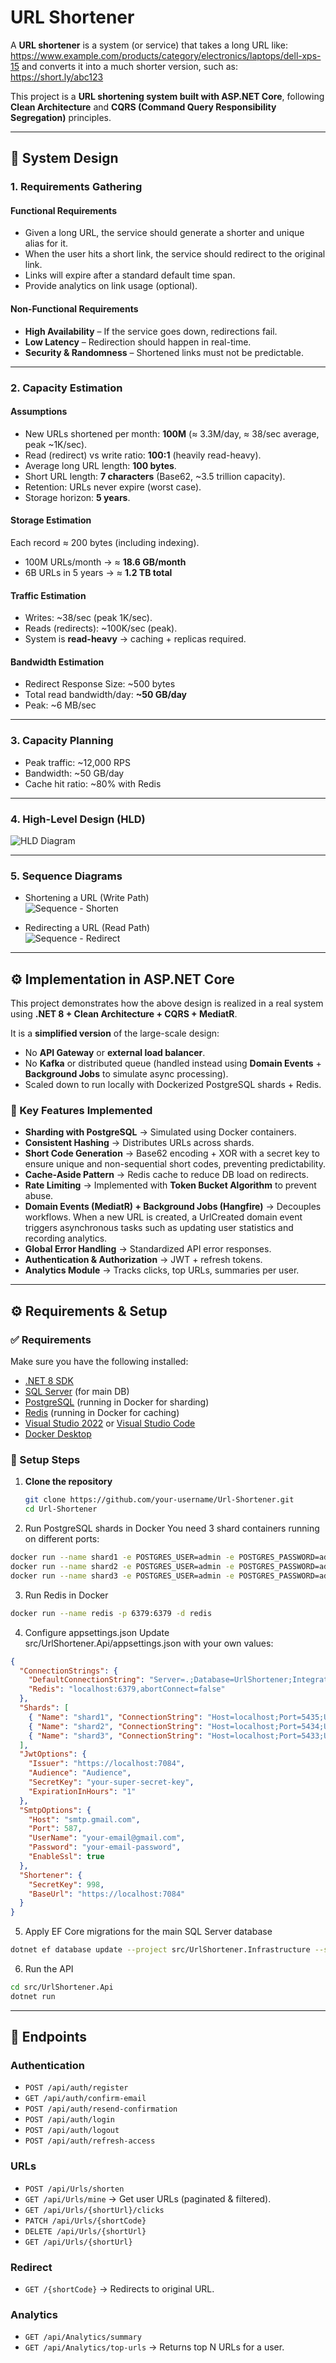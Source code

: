 
# URL Shortener  

A **URL shortener** is a system (or service) that takes a long URL like:  
https://www.example.com/products/category/electronics/laptops/dell-xps-15
and converts it into a much shorter version, such as:  
https://short.ly/abc123



This project is a **URL shortening system built with ASP.NET Core**, following **Clean Architecture** and **CQRS (Command Query Responsibility Segregation)** principles.  

---

## 📐 System Design  

### 1. Requirements Gathering  

#### Functional Requirements  
- Given a long URL, the service should generate a shorter and unique alias for it.  
- When the user hits a short link, the service should redirect to the original link.  
- Links will expire after a standard default time span.  
- Provide analytics on link usage (optional).  

#### Non-Functional Requirements  
- **High Availability** – If the service goes down, redirections fail.  
- **Low Latency** – Redirection should happen in real-time.  
- **Security & Randomness** – Shortened links must not be predictable.  

---

### 2. Capacity Estimation  

#### Assumptions  
- New URLs shortened per month: **100M** (≈ 3.3M/day, ≈ 38/sec average, peak ~1K/sec).  
- Read (redirect) vs write ratio: **100:1** (heavily read-heavy).  
- Average long URL length: **100 bytes**.  
- Short URL length: **7 characters** (Base62, ~3.5 trillion capacity).  
- Retention: URLs never expire (worst case).  
- Storage horizon: **5 years**.  

#### Storage Estimation  
Each record ≈ 200 bytes (including indexing).  

- 100M URLs/month → ≈ **18.6 GB/month**  
- 6B URLs in 5 years → ≈ **1.2 TB total**  

#### Traffic Estimation  
- Writes: ~38/sec (peak 1K/sec).  
- Reads (redirects): ~100K/sec (peak).  
- System is **read-heavy** → caching + replicas required.  

#### Bandwidth Estimation  
- Redirect Response Size: ~500 bytes  
- Total read bandwidth/day: **~50 GB/day**  
- Peak: ~6 MB/sec  

---

### 3. Capacity Planning  
- Peak traffic: ~12,000 RPS  
- Bandwidth: ~50 GB/day  
- Cache hit ratio: ~80% with Redis  

---

### 4. High-Level Design (HLD)  
![HLD Diagram](images/UrlShortener_HLD.png)  

---

### 5. Sequence Diagrams  
- Shortening a URL (Write Path)  
![Sequence - Shorten](images/UrlShortener_SequenceDigram(Get).png)  

- Redirecting a URL (Read Path)  
![Sequence - Redirect](images/UrlShortener_SequenceDigram(Post).png)  

---

## ⚙️ Implementation in ASP.NET Core  

This project demonstrates how the above design is realized in a real system using **.NET 8 + Clean Architecture + CQRS + MediatR**.  

It is a **simplified version** of the large-scale design:  
- No **API Gateway** or **external load balancer**.  
- No **Kafka** or distributed queue (handled instead using **Domain Events** + **Background Jobs** to simulate async processing).  
- Scaled down to run locally with Dockerized PostgreSQL shards + Redis.  

### 🔑 Key Features Implemented  
- **Sharding with PostgreSQL** → Simulated using Docker containers.  
- **Consistent Hashing** → Distributes URLs across shards.  
- **Short Code Generation** → Base62 encoding + XOR with a secret key to ensure unique and non-sequential short codes, preventing predictability. 
- **Cache-Aside Pattern** → Redis cache to reduce DB load on redirects.    
- **Rate Limiting** → Implemented with **Token Bucket Algorithm** to prevent abuse.  
- **Domain Events (MediatR) + Background Jobs (Hangfire)** → Decouples workflows. When a new URL is created, a UrlCreated domain event triggers asynchronous tasks such as updating user statistics and recording analytics.   
- **Global Error Handling** → Standardized API error responses.  
- **Authentication & Authorization** → JWT + refresh tokens.  
- **Analytics Module** → Tracks clicks, top URLs, summaries per user.  

---
## ⚙️ Requirements & Setup

### ✅ Requirements
Make sure you have the following installed:

- [.NET 8 SDK](https://dotnet.microsoft.com/download/dotnet/8.0)  
- [SQL Server](https://www.microsoft.com/en-us/sql-server/sql-server-downloads) (for main DB)  
- [PostgreSQL](https://www.postgresql.org/) (running in Docker for sharding)  
- [Redis](https://redis.io/) (running in Docker for caching)  
- [Visual Studio 2022](https://visualstudio.microsoft.com/) or [Visual Studio Code](https://code.visualstudio.com/)  
- [Docker Desktop](https://www.docker.com/products/docker-desktop)  




### 🚀 Setup Steps

1. **Clone the repository**
   ```bash
   git clone https://github.com/your-username/Url-Shortener.git
   cd Url-Shortener
   ```

2. Run PostgreSQL shards in Docker
You need 3 shard containers running on different ports:
 ```bash
 docker run --name shard1 -e POSTGRES_USER=admin -e POSTGRES_PASSWORD=admin -e POSTGRES_DB=Urls -p 5435:5432 -d postgres:15
docker run --name shard2 -e POSTGRES_USER=admin -e POSTGRES_PASSWORD=admin -e POSTGRES_DB=Urls -p 5434:5432 -d postgres:15
docker run --name shard3 -e POSTGRES_USER=admin -e POSTGRES_PASSWORD=admin -e POSTGRES_DB=Urls -p 5433:5432 -d postgres:15
```

3. Run Redis in Docker
 ```bash
docker run --name redis -p 6379:6379 -d redis
```


4. Configure appsettings.json
Update src/UrlShortener.Api/appsettings.json with your own values:
```json
{
  "ConnectionStrings": {
    "DefaultConnectionString": "Server=.;Database=UrlShortener;Integrated Security=True;TrustServerCertificate=True;MultipleActiveResultSets=True",
    "Redis": "localhost:6379,abortConnect=false"
  },
  "Shards": [
    { "Name": "shard1", "ConnectionString": "Host=localhost;Port=5435;Username=admin;Password=admin;Database=Urls" },
    { "Name": "shard2", "ConnectionString": "Host=localhost;Port=5434;Username=admin;Password=admin;Database=Urls" },
    { "Name": "shard3", "ConnectionString": "Host=localhost;Port=5433;Username=admin;Password=admin;Database=Urls" }
  ],
  "JwtOptions": {
    "Issuer": "https://localhost:7084",
    "Audience": "Audience",
    "SecretKey": "your-super-secret-key",
    "ExpirationInHours": "1"
  },
  "SmtpOptions": {
    "Host": "smtp.gmail.com",
    "Port": 587,
    "UserName": "your-email@gmail.com",
    "Password": "your-email-password",
    "EnableSsl": true
  },
  "Shortener": {
    "SecretKey": 998,
    "BaseUrl": "https://localhost:7084"
  }
}


```
5. Apply EF Core migrations for the main SQL Server database
```bash
dotnet ef database update --project src/UrlShortener.Infrastructure --startup-project src/UrlSh
```

6. Run the API
```bash
cd src/UrlShortener.Api
dotnet run
```

---

## 🚀 Endpoints  

### **Authentication**  
- `POST /api/auth/register`  
- `GET /api/auth/confirm-email`  
- `POST /api/auth/resend-confirmation`  
- `POST /api/auth/login`  
- `POST /api/auth/logout`  
- `POST /api/auth/refresh-access`  

### **URLs**  
- `POST /api/Urls/shorten`  
- `GET /api/Urls/mine` → Get user URLs (paginated & filtered).  
- `GET /api/Urls/{shortUrl}/clicks`  
- `PATCH /api/Urls/{shortCode}`  
- `DELETE /api/Urls/{shortUrl}`  
- `GET /api/Urls/{shortUrl}`  

### **Redirect**  
- `GET /{shortCode}` → Redirects to original URL.  

### **Analytics**  
- `GET /api/Analytics/summary`  
- `GET /api/Analytics/top-urls` → Returns top N URLs for a user.  



 

